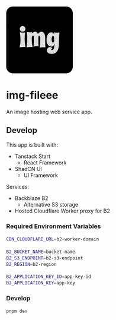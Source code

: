 ![Logo](./public/apple-touch-icon.png)

# img-fileee

An image hosting web service app.

## Develop

This app is built with:

- Tanstack Start
  - React Framework
- ShadCN UI
  - UI Framework

Services:

- Backblaze B2
  - Alternative S3 storage
- Hosted Cloudflare Worker proxy for B2

### Required Environment Variables

```sh
CDN_CLOUDFLARE_URL=b2-worker-domain

B2_BUCKET_NAME=bucket-name
B2_S3_ENDPOINT=b2-s3-endpoint
B2_REGION=b2-region

B2_APPLICATION_KEY_ID=app-key-id
B2_APPLICATION_KEY=app-key
```

### Develop

```
pnpm dev
```
